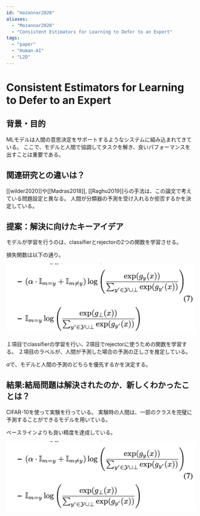 ```yaml
---
id: "mozannar2020"
aliases:
  - "Mozannar2020"
  - "Consistent Estimators for Learning to Defer to an Expert"
tags:
  - "paper"
  - "Human-AI"
  - "L2D"
---
```


# Consistent Estimators for Learning to Defer to an Expert

## 背景・目的

MLモデルは人間の意思決定をサポートするようなシステムに組み込まれてきている。
ここで、モデルと人間で協調してタスクを解き、良いパフォーマンスを出すことは重要である。


## 関連研究との違いは？

[[wilder2020]]や[[Madras2018]], [[Raghu2019]]らの手法は、この論文で考えている問題設定と異なる。
人間が分類器の予測を受け入れるか拒否するかを決定している。

## 提案：解決に向けたキーアイデア

モデルが学習を行うのは、classifierとrejectorの2つの関数を学習させる。

損失関数は以下の通り。

![](./img/mozannar2020_method.png)

１項目でclassifierの学習を行い、2項目でrejectorに使うための関数を学習する。
２項目のラベルが、人間が予測した場合の予測の正しさを推定している。

$\alpha$で、モデルと人間の予測のどちらを優先するかを決定する。

## 結果:結局問題は解決されたのか．新しくわかったことは？

CIFAR-10を使って実験を行っている。
実験時の人間は、一部のクラスを完璧に予測することができるモデルを用いている。

ベースラインよりも良い精度を達成している。

![](./img/mozannar2020_method.png)
